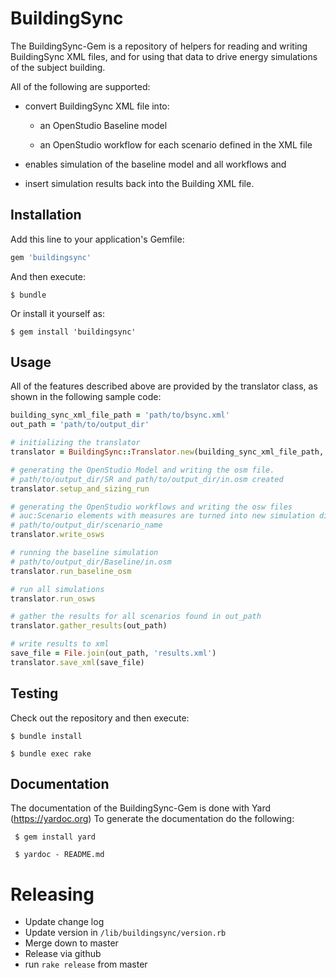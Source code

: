 # BuildingSync

The BuildingSync-Gem is a repository of helpers for reading and writing BuildingSync XML files, and for using that data to drive energy simulations of the subject building. 

All of the following are supported: 

* convert BuildingSync XML file into: 

    * an OpenStudio Baseline model 

    * an OpenStudio workflow for each scenario defined in the XML file 

* enables simulation of the baseline model and all workflows and 

* insert simulation results back into the Building XML file. 
## Installation

Add this line to your application's Gemfile:

```ruby
gem 'buildingsync'
```

And then execute:


    $ bundle

Or install it yourself as:

    $ gem install 'buildingsync'

## Usage

All of the features described above are provided by the translator class, as shown in the following sample code: 

```ruby
building_sync_xml_file_path = 'path/to/bsync.xml'
out_path = 'path/to/output_dir'

# initializing the translator 
translator = BuildingSync::Translator.new(building_sync_xml_file_path, out_path)

# generating the OpenStudio Model and writing the osm file.
# path/to/output_dir/SR and path/to/output_dir/in.osm created
translator.setup_and_sizing_run

# generating the OpenStudio workflows and writing the osw files
# auc:Scenario elements with measures are turned into new simulation dirs
# path/to/output_dir/scenario_name
translator.write_osws

# running the baseline simulation
# path/to/output_dir/Baseline/in.osm 
translator.run_baseline_osm

# run all simulations
translator.run_osws

# gather the results for all scenarios found in out_path
translator.gather_results(out_path)

# write results to xml
save_file = File.join(out_path, 'results.xml')
translator.save_xml(save_file)
```
## Testing

Check out the repository and then execute:

    $ bundle install
 
    $ bundle exec rake
    
## Documentation

The documentation of the BuildingSync-Gem is done with Yard (https://yardoc.org)
To generate the documentation do the following:

     $ gem install yard
     
     $ yardoc - README.md 
    
# Releasing

* Update change log
* Update version in `/lib/buildingsync/version.rb`
* Merge down to master
* Release via github
* run `rake release` from master
